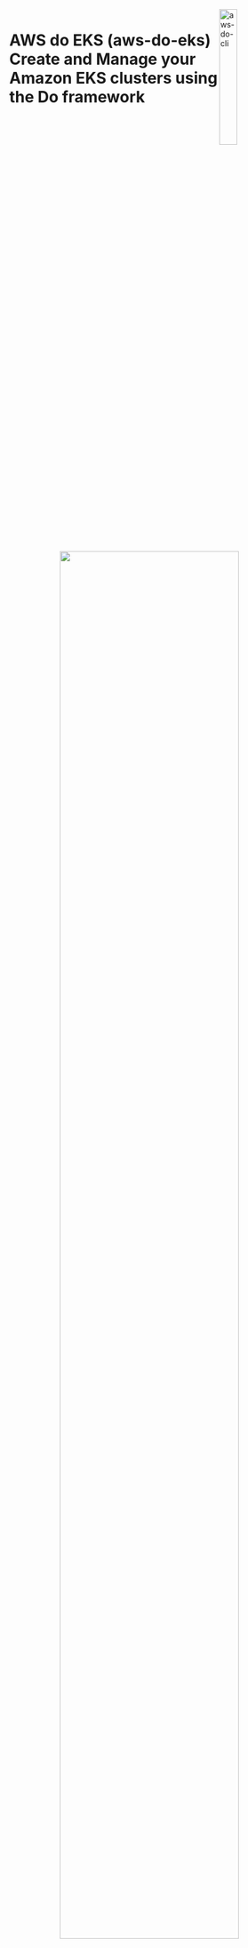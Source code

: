 <img alt="aws-do-cli" src="./aws-do-eks-1024.png" width="25%" align="right" />

# AWS do EKS (aws-do-eks) <br/> Create and Manage your Amazon EKS clusters using the Do framework

<center><img src="aws-do-eks.png" width="80%"/> </br>

Fig. 1 - EKS cluster sample
</center>


## Overview
As described in the [Amazon EKS User Guide](https://docs.aws.amazon.com/eks/latest/userguide/create-cluster.html), creating an EKS cluster can be done using [eksctl](https://eksctl.io/usage/creating-and-managing-clusters/), the [AWS console](https://console.aws.amazon.com/eks/home#/clusters), or the [aws cli](https://docs.aws.amazon.com/cli/latest/userguide/cli-chap-install.html). There are also [other options](https://registry.terraform.io/modules/terraform-aws-modules/eks/aws/latest), however typically each tool has a learning curve and requires some proficiency.  
The Do framework strives to simplify DevOps and MLOps tasks by automating complex operations into intuitive action scripts. For example, instead of running an eksctl command with several command line arguments to create an EKS cluster, aws-do-eks provides an `eks-create.sh` script which wraps a collection of tools including eksctl and provides the end user with a simplified and intuitive experience. The only prerequisite needed to build and run this project is [Docker](https://docs.docker.com/get-docker/). The main use case of this project is to specify a desired cluster configuration, then create or manage the EKS cluster by executing a script. This process is described in further detail below.

## Configure
All necessary configuration items are centralized in two configuration files. The [`.env`](.env) file in the project's root contains all project-specific items and is used when building and running the project container. The [`wd/conf/eks.conf`](wd/conf/eks.conf) file contains all EKS specific configuration items and is used when running the action scripts to create, scale, or delete your EKS cluster. Heterogeneous clusters are supported. In `eks.conf` you can specify the list of nodegroups to be added to the cluster and at what scale. AWS Credentials can be configured at the instance level through an instance role or injected into the container that runs aws-do-eks using volume or secrets mounting. To configure credentials, run aws configure. Credentials you configure on the host will be mounted into the aws-do-eks container according to the VOL_MAP setting in `.env`.
Alternatively to [`eks.conf`](wd/conf/eks.conf) you may use a cluster manifest file [`wd/conf/eks.yaml`](wd/conf/eks.yaml). To use the manifest file instead of `eks.conf`, set the [`CONFIG` variable in eks.conf](/wd/conf/eks.conf#L16) to `yaml` instead of `conf`. The advantage of using a manifest file for defining the cluster is that it supports advanced options, which are not available through `eksctl`. For example, enabling of EFA networking is only supported via the manifest file. All supported options in the manifest are documented in the [`eks.yaml` schema](https://eksctl.io/usage/schema/).

## Build
This project follows the [Depend on Docker](https://github.com/iankoulski/depend-on-docker) template to build a container including all needed tools and utilities for creation and management of your EKS clusters. Please execute the [`./build.sh`](./build.sh) script to create the `aws-do-eks` container image. If desired, the image name or registry address can be modified in the project configuration file [`.env`](.env).

## Run
The [`./run.sh`](./run.sh) script starts the project container. After the container is started, use the [`./exec.sh`](./exec.sh) script to open a bash shell in the container. All necessary tools to allow creation, management, and operation of EKS are available in this shell. 

## EKS Create
Execute the [`./eks-create.sh`](Container-Root/eks/eks-create.sh) script to create the configured cluster. This operation will take a while as it involves creation of a VPC, Subnets, Autoscaling groups, the EKS cluster, its nodes and any other necessary resources. Upon successful completion of this process, your shell will be configured for `kubectl` access to the created EKS cluster. 

## EKS Status
To view the current status of the cluster execute the [`eks-status.sh`](Container-Root/eks/eks-status.sh) script. It will display the cluster information as well as details about any CPU, GPU, Inferentia nodegroups and fargate profiles in the cluster.

## EKS Scale
To set the sizes of your cluster node groups, update the [`eks.conf`](wd/conf/eks.conf) file, then run [`./eks-scale.sh`](Container-Root/eks/eks-scale.sh).

## EKS Delete
To decomission your cluster and remove all AWS resources associated with it, execute the [`./eks-delete.sh`](Container-Root/eks/eks-delete.sh) script. This is a destructive operation. If there is anything in your cluster that you need saved, please persist it outside of the cluster VPC before executing this script.

## Shell customiazations
When you open a shell into a running `aws-do-eks` container via `./exec.sh`, you will be able to execute `kubectl`, `aws`, and `eksctl` commands. There are other tools and shell customizations that are installed in the container for convenience.

### Tools and customizations
* [kubectx](https://github.com/ahmetb/kubectx) - show or set current Kubernetes context
* [kubens](https://github.com/ahmetb/kubectx) - show or set current namespace
* [kubetail](https://github.com/johanhaleby/kubetail/master/kubetail) - tail the logs of pods that have a name matching a specified pattern
* [kubectl-node-shell](https://github.com/kvaps/kubectl-node-shell) - open an interactive shell into a kubernetes node using a privileged mode (Do not use in production)
* [kubeps1](https://github.com/jonmosco/kube-ps1) - customize shell prompt with cluster info 

### Aliases
```
ll='ls -alh --color=auto'
k=kubectl
kc=kubectx
kn=kubens
kt=kubetail
ks=kube-shell
kon=kubeon
koff=kubeoff
```

## Other scripts

### Infrastructure
The [`eks`](Container-Root/eks) folder contains [`vpc`](Container-Root/eks/vpc), [`nodegroup`](Container-Root/eks/nodegroup), and [`fargateprofile`](Container-Root/eks/fargateprofile) subfolders. These subfolders contain module-level scripts that are used by the scripts in the main folder, however they can also be executed independently. To run one of those scripts independently, ensure that the environment variables tha are needed by the scripts are set before executing them. One way to do that is to source the eks.conf file. Running a module script individually will display information about any environment variables that are missing and could be defined with `export ENV_VAR=value`.

### Deployment
The [`deployment`](Container-Root/eks/deployment) folder contains scripts for deploying system-level capabilities like cluster-autoscaler, aws-load-balancer-controller, horizontal-pod-autoscaler, etc. to the EKS cluster. If you would like cluster-autoscaler deployed automatically when the cluster is created, set CLUSTER_AUTOSCALER_DEPLOY="true" in eks.conf. To deploy the cluster-autoscaler to an EKS cluster that has already been created, change your current directory to deployment/cluster-autoscaler, then execute [`./deploy-cluster-autoscaler.sh`](Container-Root/eks/deployment/cluster-autoscaler/deploy-cluster-autoscaler.sh). Follow a similar pattern for other deployments.

### Operations
The [`ops`](Container-Root/eks/ops) folder contains scripts for management and operation of workloads on the EKS cluster. The goal of these scripts is to provide shorthand for commonly used `kubectl` command lines. 

### Container
The project home folder offers a number of additional scripts for management of the aws-do-eks container.
* [`./login.sh`](./login.sh) - use the currently configured node aws settings to authenticate with the configured registry
* [`./push.sh`](./push.sh) - push aws-do-eks container image to configured registry
* [`./pull.sh`](./pull.sh) - pull aws-do-eks container image from a configured existing registry
* [`./status.sh`](./status.sh) - show current status of aws-do-eks container
* [`./start.sh`](./status.sh) - start the aws-do-eks container if is currently in "Exited" status
* [`./stop.sh`](./stop.sh) - stop and remove the aws-do-eks container
* [`./test.sh`](./test.sh) - run container unit tests

## Troubleshooting
* eksctl authentication errors - execute "aws configure --profile <profile_name>" and provide access key id and secret access key to configure access.
```
Create a new profile, different than default:
aws configure --profile <profile-name>

Update kubeconfig with profile::
aws eks update-kubeconfig --region <region> --name <cluster-name> --profile <profile-name>

Check that <profile-name> is in ~/.kube/config

user:
    exec:
      apiVersion: client.authentication.k8s.io/v1alpha1
      args:
      - --region
      - <region>
      - eks
      - get-token
      - --cluster-name
      - <cluster-name>
      command: aws
      env:
      - name: AWS_PROFILE
        value: <profile-name>
```

* timeouts from eksctl api - the cloudformation apis used by eksctl are throttled, normally eksctl will retry when a timeout occurs
* context deadline exceeded - when executing eksctl commands you may see this error message. In this case please retry running the same command after the failure occurs. The cloud formation stack may have completed successfully already, but that information may not be known to eksctl. Running the command again updates the status and checks if all necessary objects have been created. 

## Security

See [CONTRIBUTING](CONTRIBUTING.md#security-issue-notifications) for more information.

## License

This library is licensed under the MIT-0 License. See the [LICENSE](LICENSE) file.

## References

* [Docker](https://docker.com)
* [Kubernetes](https://kubernetes.io)
* [Amazon Web Services (AWS)](https://aws.amazon.com/)
* [Amazon EC2 Instance Types](https://aws.amazon.com/ec2/instance-types/)
* [Amazon Elastic Kubernetes Service (EKS)](https://aws.amazon.com/eks)
* [AWS Fargate](https://aws.amazon.com/fargate)
* [eksctl](https://docs.aws.amazon.com/eks/latest/userguide/eksctl.html)
* [eksctl yaml schema](https://eksctl.io/usage/schema/)
* [Depend on Docker Project](https://github.com/iankoulski/depend-on-docker)
